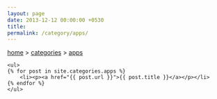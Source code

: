```yaml
---
layout: page
date: 2013-12-12 00:00:00 +0530
title: 
permalink: /category/apps/
---
```


<div>
    <a href="{{ site.url }}">home</a>&nbsp;&gt;&nbsp;<a href="{{ site.url }}/categories">categories</a>&nbsp;&gt;&nbsp;<a href="{{ site.url }}/category/apps/">apps</a>
  	
	<ul>
    {% for post in site.categories.apps %}
		<li><p><a href="{{ post.url }}">{{ post.title }}</a></p></li>
    {% endfor %}
	</ul>
</div>
